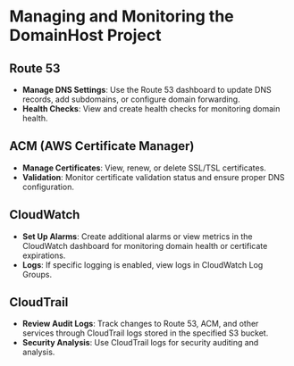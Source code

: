 
# Managing and Monitoring the DomainHost Project

## Route 53

- **Manage DNS Settings**: Use the Route 53 dashboard to update DNS records, add subdomains, or configure domain forwarding.
- **Health Checks**: View and create health checks for monitoring domain health.

## ACM (AWS Certificate Manager)

- **Manage Certificates**: View, renew, or delete SSL/TSL certificates.
- **Validation**: Monitor certificate validation status and ensure proper DNS configuration.

## CloudWatch

- **Set Up Alarms**: Create additional alarms or view metrics in the CloudWatch dashboard for monitoring domain health or certificate expirations.
- **Logs**: If specific logging is enabled, view logs in CloudWatch Log Groups.

## CloudTrail

- **Review Audit Logs**: Track changes to Route 53, ACM, and other services through CloudTrail logs stored in the specified S3 bucket.
- **Security Analysis**: Use CloudTrail logs for security auditing and analysis.
